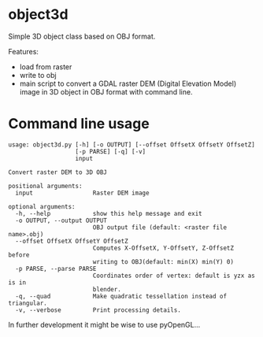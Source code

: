 # object3d

Simple 3D object class based on OBJ format.

Features:
- load from raster
- write to obj
- main script to convert a GDAL raster DEM (Digital Elevation Model) image in 3D object in OBJ format with command line.

# Command line usage
```
usage: object3d.py [-h] [-o OUTPUT] [--offset OffsetX OffsetY OffsetZ]
                   [-p PARSE] [-q] [-v]
                   input

Convert raster DEM to 3D OBJ

positional arguments:
  input                 Raster DEM image

optional arguments:
  -h, --help            show this help message and exit
  -o OUTPUT, --output OUTPUT
                        OBJ output file (default: <raster file name>.obj)
  --offset OffsetX OffsetY OffsetZ
                        Computes X-OffsetX, Y-OffsetY, Z-OffsetZ before
                        writing to OBJ(default: min(X) min(Y) 0)
  -p PARSE, --parse PARSE
                        Coordinates order of vertex: default is yzx as is in
                        blender.
  -q, --quad            Make quadratic tessellation instead of triangular.
  -v, --verbose         Print processing details.
```


In further development it might be wise to use pyOpenGL... 
